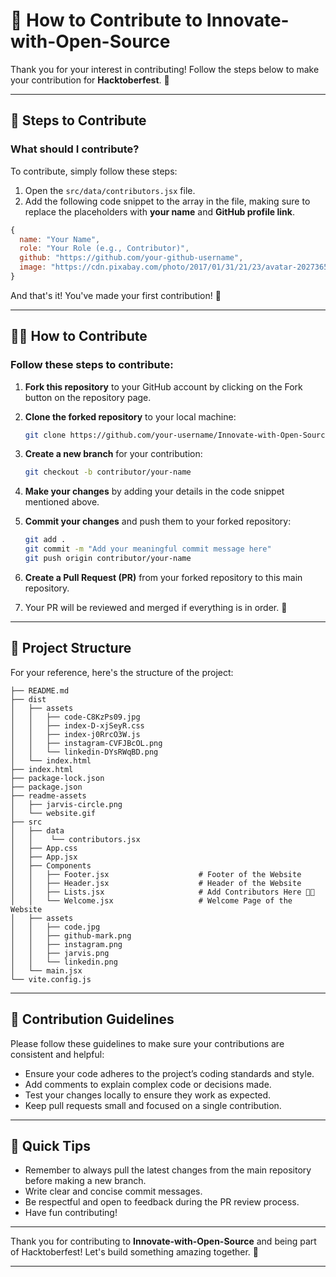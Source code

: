# 🚀 How to Contribute to Innovate-with-Open-Source

Thank you for your interest in contributing! Follow the steps below to make your contribution for **Hacktoberfest**. 🎉

---

## 📑 Steps to Contribute

### **What should I contribute?**

To contribute, simply follow these steps:

1. Open the `src/data/contributors.jsx` file.
2. Add the following code snippet to the array in the file, making sure to replace the placeholders with **your name** and **GitHub profile link**.

```javascript
{
  name: "Your Name",
  role: "Your Role (e.g., Contributor)",
  github: "https://github.com/your-github-username",
  image: "https://cdn.pixabay.com/photo/2017/01/31/21/23/avatar-2027365_1280.png" // Feel free to use your image URL
}
```

And that's it! You've made your first contribution! 🚀

---

## 👨‍💻 How to Contribute

### **Follow these steps to contribute:**

1. **Fork this repository** to your GitHub account by clicking on the Fork button on the repository page.
   
2. **Clone the forked repository** to your local machine:
   ```bash
   git clone https://github.com/your-username/Innovate-with-Open-Source.git
   ```

3. **Create a new branch** for your contribution:
   ```bash
   git checkout -b contributor/your-name
   ```

4. **Make your changes** by adding your details in the code snippet mentioned above.

5. **Commit your changes** and push them to your forked repository:
   ```bash
   git add .
   git commit -m "Add your meaningful commit message here"
   git push origin contributor/your-name
   ```

6. **Create a Pull Request (PR)** from your forked repository to this main repository.

7. Your PR will be reviewed and merged if everything is in order. 🎉

---

## 📂 Project Structure

For your reference, here's the structure of the project:

```shell
├── README.md
├── dist
│   ├── assets
│   │   ├── code-C8KzPs09.jpg
│   │   ├── index-D-xjSeyR.css
│   │   ├── index-j0RrcO3W.js
│   │   ├── instagram-CVFJBcOL.png
│   │   └── linkedin-DYsRWqBD.png
│   └── index.html
├── index.html
├── package-lock.json
├── package.json
├── readme-assets
│   ├── jarvis-circle.png
│   └── website.gif
├── src
│   ├── data
│   │    └── contributors.jsx  
│   ├── App.css
│   ├── App.jsx
│   ├── Components
│   │   ├── Footer.jsx                    # Footer of the Website
│   │   ├── Header.jsx                    # Header of the Website
│   │   ├── Lists.jsx                     # Add Contributors Here 👋🏻
│   │   └── Welcome.jsx                   # Welcome Page of the Website
│   ├── assets
│   │   ├── code.jpg
│   │   ├── github-mark.png
│   │   ├── instagram.png
│   │   ├── jarvis.png
│   │   └── linkedin.png
│   └── main.jsx
└── vite.config.js
```

---

## 📝 Contribution Guidelines

Please follow these guidelines to make sure your contributions are consistent and helpful:

- Ensure your code adheres to the project’s coding standards and style.
- Add comments to explain complex code or decisions made.
- Test your changes locally to ensure they work as expected.
- Keep pull requests small and focused on a single contribution.

---

## 🎯 Quick Tips

- Remember to always pull the latest changes from the main repository before making a new branch.
- Write clear and concise commit messages.
- Be respectful and open to feedback during the PR review process.
- Have fun contributing!

---

Thank you for contributing to **Innovate-with-Open-Source** and being part of Hacktoberfest! Let's build something amazing together. 🌟

---
